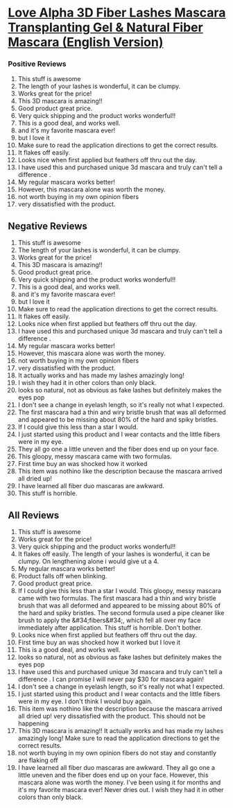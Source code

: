 # [Love Alpha 3D Fiber Lashes Mascara Transplanting Gel &amp; Natural Fiber Mascara (English Version)](https://products.checkmycream.com/products/Love-Alpha-3D-Fiber-Lashes-Mascara-Transplanting-Gel-and-Natural-Fiber-Mascara-(English-Version).html)

### Positive Reviews

<ol>
      <li>This stuff is awesome</li>
      <li>The length of your lashes is wonderful, it can be clumpy.  </li>
      <li>Works great for the price!</li>
      <li>This 3D mascara is amazing!!</li>
      <li>Good product great price.</li>
      <li>Very quick shipping and the product works wonderful!!</li>
      <li>This is a good deal, and works well.</li>
      <li>and it&#x27;s my favorite mascara ever!</li>
      <li>but I love it</li>
      <li>Make sure to read the application directions to get the correct results.</li>
      <li>It flakes off easily.  </li>
      <li>Looks nice when first applied but feathers off thru out the day.</li>
      <li>I have used this and purchased unique 3d mascara and truly can&#x27;t tell a difference .</li>
      <li>My regular mascara works better!</li>
      <li>However, this mascara alone was worth the money.</li>
      <li>not worth buying in my own opinion fibers</li>
      <li>very dissatisfied with the product.  </li>
</ol>


<h2>Negative Reviews</h2>
<ol>
<li> This stuff is awesome</li>
<li> The length of your lashes is wonderful, it can be clumpy.  </li>
<li> Works great for the price!</li>
<li> This 3D mascara is amazing!!</li>
<li> Good product great price.</li>
<li> Very quick shipping and the product works wonderful!!</li>
<li> This is a good deal, and works well.</li>
<li> and it&#x27;s my favorite mascara ever!</li>
<li> but I love it</li>
<li> Make sure to read the application directions to get the correct results.</li>
<li> It flakes off easily.  </li>
<li> Looks nice when first applied but feathers off thru out the day.</li>
<li> I have used this and purchased unique 3d mascara and truly can&#x27;t tell a difference .</li>
<li> My regular mascara works better!</li>
<li> However, this mascara alone was worth the money.</li>
<li> not worth buying in my own opinion fibers</li>
<li> very dissatisfied with the product.  </li>
<li> It actually works and has made my lashes amazingly long!</li>
<li> I wish they had it in other colors than only black.</li>
<li> looks so natural, not as obvious as fake lashes but definitely makes the eyes pop</li>
<li> I don&#x27;t see a change in eyelash length, so it&#x27;s really not what I expected.</li>
<li> The first mascara had a thin and wiry bristle brush that was all deformed and appeared to be missing about 80% of the hard and spiky bristles.</li>
<li> If I could give this less than a star I would.</li>
<li> I just started using this product and I wear contacts and the little fibers were in my eye.</li>
<li> They all go one a little uneven and the fiber does end up on  your face.</li>
<li> This gloopy, messy mascara came with two formulas.</li>
<li> First time buy an was shocked how it worked</li>
<li> This item was nothino like the description because the mascara arrived all dried up!</li>
<li> I have learned all fiber duo mascaras are awkward.</li>
<li> This stuff is horrible.</li>
</ol>

<h2>All Reviews</h2>

<ol>
    <li> This stuff is awesome</li>
    <li> Works great for the price!</li>
    <li> Very quick shipping and the product works wonderful!!</li>
    <li> It flakes off easily.  The length of your lashes is wonderful, it can be clumpy.  On lengthening alone i would give ut a 4.</li>
    <li> My regular mascara works better!</li>
    <li> Product falls off when blinking.</li>
    <li> Good product great price.</li>
    <li> If I could give this less than a star I would. This gloopy, messy mascara came with two formulas. The first mascara had a thin and wiry bristle brush that was all deformed and appeared to be missing about 80% of the hard and spiky bristles. The second formula used a pipe cleaner like brush to apply the &amp;#34;fibers&amp;#34;, which fell all over my face immediately after application. This stuff is horrible. Don&#x27;t bother.</li>
    <li> Looks nice when first applied but feathers off thru out the day.</li>
    <li> First time buy an was shocked how it worked but I love it</li>
    <li> This is a good deal, and works well.</li>
    <li> looks so natural, not as obvious as fake lashes but definitely makes the eyes pop</li>
    <li> I have used this and purchased unique 3d mascara and truly can&#x27;t tell a difference . I can promise I will never pay $30 for mascara again!</li>
    <li> I don&#x27;t see a change in eyelash length, so it&#x27;s really not what I expected.</li>
    <li> I just started using this product and I wear contacts and the little fibers were in my eye. I don&#x27;t think I would buy again.</li>
    <li> This item was nothino like the description because the mascara arrived all dried up! very dissatisfied with the product.  This should not be happening</li>
    <li> This 3D mascara is amazing!! It actually works and has made my lashes amazingly long! Make sure to read the application directions to get the correct results.</li>
    <li> not worth buying in my own opinion fibers do not stay and constantly are flaking off</li>
    <li> I have learned all fiber duo mascaras are awkward. They all go one a little uneven and the fiber does end up on  your face. However, this mascara alone was worth the money. I&#x27;ve been using it for months and it&#x27;s my favorite mascara ever! Never dries out. I wish they had it in other colors than only black.</li>
</ol>




